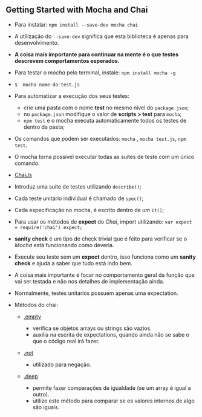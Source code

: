 ## Getting Started with Mocha and Chai

[chai-bdd]: http://chaijs.com/api/bdd/  "Chai BDD"
[not]: http://chaijs.com/api/bdd/#method_not  ".not"
[empty]: http://chaijs.com/api/bdd/#method_empty  ".empty"
[deep]: http://chaijs.com/api/bdd/#method_deep  ".deep"

- Para instalar: `npm install --save-dev mocha chai`

- A utilização do `--save-dev` significa que esta biblioteca é apenas para desenvolvimento.

- **A coisa mais importante para continuar na mente é o que testes descrevem comportamentos esperados.**

- Para testar o _mocha_ pelo terminal, instale: `npm install mocha -g`

- `$  mocha nome-do-test.js`

- Para automatizar a execução dos seus testes:
    - crie uma pasta com o nome **test** no mesmo nível do `package.json`;
    - no `package.json` modifique o valor de **scripts > test** para `mocha`;
    - `npm test` e o mocha executa automaticamente todos os testes de dentro da pasta;

- Os comandos que podem ser executados: `mocha` , `mocha test.js`, `npm test`.

- O mocha torna possivel executar todas as suítes de teste com um único comando.

- [ChaiJs][chai-bdd]

- Introduz uma suíte de testes utilizando `describe()`;

- Cada teste unitário individual é chamado de `spec()`;

- Cada especificação no mocha, é escrito dentro de um `it()`;

- Para usar os métodos de **expect** do _Chai_, import utilizando: `var expect = require('chai').expect;`

- **sanity check** é um tipo de check trivial que é feito para verificar se o _Mocha_ está funcionando como deveria.

- Execute seu teste sem um **expect** dentro, isso funciona como um **sanity check** e ajuda a saber que tudo está indo bem.

- A coisa mais importante é focar no comportamento geral da função que vai ser testada e não nos detalhes de implementação ainda.

- Normalmente, testes unitários possuem apenas uma expectation.

- Métodos do chai:
    - [.empty][empty]
        + verifica se objetos arrays ou strings são vazios.
        + auxilia na escrita de expectations, quando ainda não se sabe o que o código real irá fazer.

    - [.not][not]
        + utilizado para negação.

    - [.deep][deep]
        + permite fazer comparações de igualdade (se um array é igual a outro).
        + utilize este método para comparar se os valores internos de algo são iguais.
